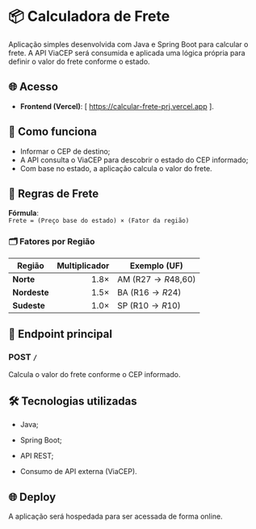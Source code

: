 # 📦 Calculadora de Frete

Aplicação simples desenvolvida com Java e Spring Boot para calcular o frete. A API ViaCEP será consumida e aplicada uma lógica própria para definir o valor do frete conforme o estado.

## 🌐 Acesso
- **Frontend (Vercel)**: [ https://calcular-frete-prj.vercel.app ].

## 🧠 Como funciona

- Informar o CEP de destino;
- A API consulta o ViaCEP para descobrir o estado do CEP informado;
- Com base no estado, a aplicação calcula o valor do frete.

## 💸 Regras de Frete

**Fórmula**:  
`Frete = (Preço base do estado) × (Fator da região)`

### 🗂️ Fatores por Região
| Região       | Multiplicador | Exemplo (UF)       |
|--------------|--------------:|--------------------|
| **Norte**    | 1.8×          | AM (R$27 → R$48,60)|
| **Nordeste** | 1.5×          | BA (R$16 → R$24)   |
| **Sudeste**  | 1.0×          | SP (R$10 → R$10)   |

## 🔌 Endpoint principal

### POST `/`

Calcula o valor do frete conforme o CEP informado.


## 🛠️ Tecnologias utilizadas

- Java;

- Spring Boot;

- API REST;

- Consumo de API externa (ViaCEP).

## 🌐 Deploy
A aplicação será hospedada para ser acessada de forma online.
